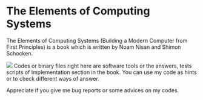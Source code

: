 # The Elements of Computing Systems
The Elements of Computing Systems (Building a Modern Computer from First Principles) is a book which is written by Noam Nisan and Shimon Schocken.

<img src="https://images-fe.ssl-images-amazon.com/images/I/41jWuIsR9FL._SX218_BO1,204,203,200_QL40_ML2_.jpg" />
Codes or binary files right here are software tools or the answers, tests scripts of Implementation section in the book.
You can use my code as hints or to check different ways of answer.

Appreciate if you give me bug reports or some advices on my codes.